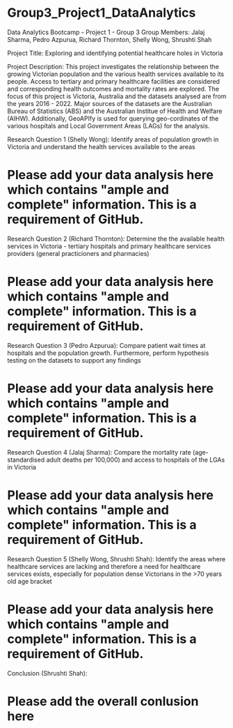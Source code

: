 # Group3_Project1_DataAnalytics
Data Analytics Bootcamp - Project 1 - Group 3
Group Members: Jalaj Sharma, Pedro Azpurua, Richard Thornton, Shelly Wong, Shrushti Shah

Project Title:
Exploring and identifying potential healthcare holes in Victoria

Project Description:
This project investigates the relationship between the growing Victorian population and the various health services available to its people. Access to tertiary and primary healthcare facilities are considered and corresponding health outcomes and mortality rates are explored. 
The focus of this project is Victoria, Australia and the datasets analysed are from the years 2016 - 2022. Major sources of the datasets are the Australian Bureau of Statistics (ABS) and the Australian Institue of Health and Welfare (AIHW). Additionally, GeoAPIfy is used for querying geo-cordinates of the various hospitals and Local Government Areas (LAGs) for the analysis.

Research Question 1 (Shelly Wong):
Identify areas of population growth in Victoria and understand the health services available to the areas

# Please add your data analysis here which contains "ample and complete" information. This is a requirement of GitHub.

Research Question 2 (Richard Thornton):
Determine the the available health services in Victoria - tertiary hospitals and primary healthcare services providers (general practicioners and pharmacies)

# Please add your data analysis here which contains "ample and complete" information. This is a requirement of GitHub.

Research Question 3 (Pedro Azpurua):
Compare patient wait times at hospitals and the population growth. Furthermore, perform hypothesis testing on the datasets to support any findings

# Please add your data analysis here which contains "ample and complete" information. This is a requirement of GitHub.

Research Question 4 (Jalaj Sharma):
Compare the mortality rate (age-standardised adult deaths per 100,000) and access to hospitals of the LGAs in Victoria

# Please add your data analysis here which contains "ample and complete" information. This is a requirement of GitHub.

Research Question 5 (Shelly Wong, Shrushti Shah):
Identify the areas where healthcare services are lacking and therefore a need for healthcare services exists, especially for population dense Victorians in the >70 years old age bracket

# Please add your data analysis here which contains "ample and complete" information. This is a requirement of GitHub.

Conclusion (Shrushti Shah):

# Please add the overall conlusion here